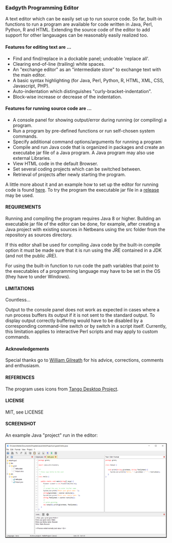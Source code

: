 <h3>Eadgyth Programming Editor</h3>
<p>
A text editor which can be easily set up to run source code. So far, built-in
functions to run a program are available for code written in Java, Perl, Python, R and
HTML. Extending the source code of the editor to add support for other langauages can
be reasonably easily realized too. 
<br>
<p>
<h4>Features for editing text are ...</h4>
<ul>
<li>Find and find/replace in a dockable panel; undoable 'replace all'.</li>
<li>Clearing end-of-line (trailing) white spaces.</li>
<li>An "exchange editor" as an "intermediate store" to exchange text with the main
    editor.</li>
<li>A basic syntax highlighting (for Java, Perl, Python, R, HTML, XML, CSS,
    Javascript, PHP).</li>
<li>Auto-indentation which distinguishes "curly-bracket-indentation".</li>
<li>Block-wise increase or decrease of the indentation.</li>
</ul>
<p>
<h4>Features for running source code are ...</h4>
<ul>
<li>A console panel for showing output/error during running (or compiling) a program.</li>
<li>Run a program by pre-defined functions or run self-chosen system commands.</li>
<li>Specify additional command options/arguments for running a program</li>
<li>Compile and run Java code that is organized in packages and create an executabe jar
    file of a Java program. A Java program may also use external Libraries.</li>
<li>View HTML code in the default Browser.</li>
<li>Set several coding projects which can be switched between.</li>
<li>Retrieval of projects after newly starting the program.</li>
</ul>
<p>
A little more about it and an example how to set up the editor for running code is found
<a href="https://eadgyth.github.io/Programming-Editor/">here</a>.
To try the program the executable jar file in a
<a href="https://github.com/Eadgyth/Programming-Editor/releases">release</a> may be used.
<br>
<h4>REQUIREMENTS</h4>
<p>
Running and compiling the program requires Java 8 or higher. Building an executable jar
file of the editor can be done, for example, after creating a Java project with existing
sources in Netbeans using the src folder from the repository as sources directory.
<p>
If this editor shall be used for compiling Java code by the built-in compile option it must
be made sure that it is run using the JRE contained in a JDK (and not the public JRE).
<p>
For using the built-in function to run code the path variables that point to the executables
of a programming language may have to be set in the OS (they have to under Windows).
<br>
<h4>LIMITATIONS</h4>
<p>
Countless...
<p>
Output to the console panel does not work as expected in cases where a run process buffers
its output if it is not sent to the standard output. To display output correctly buffering
would have to be disabled by a corresponding command-line switch or by switch in a script
itself. Currently, this limitation applies to interactive Perl scripts and may apply to
custom commands.
<br>
<h4>Acknowledgements</h4>
<p>
Special thanks go to <a href="https://github.com/wgilreath">William Gilreath</a> for his
advice, corrections, comments and enthusiasm.
<br>
<h4>REFERENCES</h4>
<p>
The program uses icons from
<a href="https://github.com/Distrotech/tango-icon-theme">Tango Desktop Project</a>.
<br>
<h4>LICENSE</h4>
<p>
MIT, see LICENSE<br>
<p>
<h4>SCREENSHOT</h4>
<p>
An example Java "project" run in the editor:
<br>
<br>
<img src="docs/images/ExampleProject.png" width="800"/><br><br>
